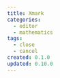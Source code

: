 ```yaml
---
title: Xmark
categories:
  - editor
  - mathematics
tags:
  - close
  - cancel
created: 0.1.0
updated: 0.10.0
---
```


